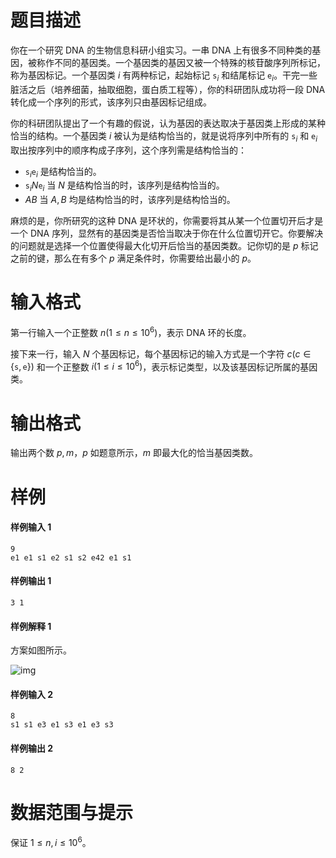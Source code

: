 
# 题目描述

你在一个研究 DNA 的生物信息科研小组实习。一串 DNA 上有很多不同种类的基因，被称作不同的基因类。一个基因类的基因又被一个特殊的核苷酸序列所标记，称为基因标记。一个基因类 $i$ 有两种标记，起始标记 $\texttt{s}_i$ 和结尾标记 $\texttt{e}_i$。干完一些脏活之后（培养细菌，抽取细胞，蛋白质工程等），你的科研团队成功将一段 DNA 转化成一个序列的形式，该序列只由基因标记组成。

你的科研团队提出了一个有趣的假说，认为基因的表达取决于基因类上形成的某种恰当的结构。一个基因类 $i$ 被认为是结构恰当的，就是说将序列中所有的 $\texttt{s}_i$ 和 $\texttt{e}_i$ 取出按序列中的顺序构成子序列，这个序列需是结构恰当的：
- $\texttt{s}_i\texttt{e}_i$ 是结构恰当的。
- $\texttt{s}_i N\texttt{e}_i$ 当 $N$ 是结构恰当的时，该序列是结构恰当的。
- $AB$ 当 $A,B$ 均是结构恰当的时，该序列是结构恰当的。

麻烦的是，你所研究的这种 DNA 是环状的，你需要将其从某一个位置切开后才是一个 DNA 序列，显然有的基因类是否恰当取决于你在什么位置切开它。你要解决的问题就是选择一个位置使得最大化切开后恰当的基因类数。记你切的是 $p$ 标记之前的键，那么在有多个 $p$ 满足条件时，你需要给出最小的 $p$。

# 输入格式

第一行输入一个正整数 $n(1\le n \le 10^6)$，表示 DNA 环的长度。

接下来一行，输入 $N$ 个基因标记，每个基因标记的输入方式是一个字符 $c(c \in \{ \texttt{s}, \texttt{e} \})$ 和一个正整数 $i(1\le i \le 10^6)$，表示标记类型，以及该基因标记所属的基因类。

# 输出格式

输出两个数 $p, m$，$p$ 如题意所示，$m$ 即最大化的恰当基因类数。

# 样例

#### 样例输入 1

```plain
9
e1 e1 s1 e2 s1 s2 e42 e1 s1
```

#### 样例输出 1

```plain
3 1
```

#### 样例解释 1

方案如图所示。

![img](source/loj/6580/img/aHR0cHM6Ly9sb2otaW1nLnVweXVuLm1lbmNpLm1lbXNldDAuY24vMjAxOS8wNC8xOC81Y2I4NWNlNDY5MTFlLnBuZw==.png)

#### 样例输入 2

```plain
8
s1 s1 e3 e1 s3 e1 e3 s3
```

#### 样例输出 2

```plain
8 2
```


# 数据范围与提示

保证 $1\le n, i \le 10^6$。

